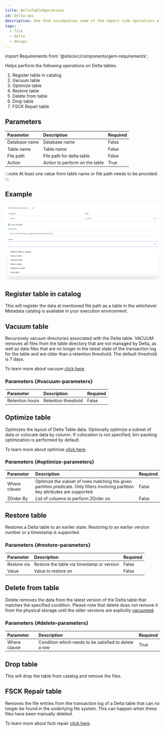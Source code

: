 ```yaml
---
title: DeltaTableOperations
id: delta-ops
description: Gem that encompasses some of the import side operations of Delta
tags:
  - file
  - delta
  - devops
---
```


import Requirements from '@site/src/components/gem-requirements';

<Requirements
  python_package_name="ProphecySparkBasicsPython"
  python_package_version="0.0.1+"
  scala_package_name=""
  scala_package_version=""
  scala_lib=""
  python_lib=""
  uc_single="14.3+"
  uc_shared="14.3+"
  livy=""
/>

Helps perform the following operations on Delta tables.

1. Register table in catalog
2. Vacuum table
3. Optimize table
4. Restore table
5. Delete from table
6. Drop table
7. FSCK Repair table

## Parameters

| Parameter     | Description                    | Required |
| :------------ | :----------------------------- | :------- |
| Database name | Database name                  | False    |
| Table name    | Table name                     | False    |
| File path     | File path for delta table      | False    |
| Action        | Action to perform on the table | True     |

:::note
At least one value from table name or file path needs to be provided.
:::

## Example

![Example usage of Delta Table Operations Gem](./img/delta_operations_eg1.png)

## Register table in catalog

This will register the data at mentioned file path as a table in the whichever Metadata catalog is available in your execution environment.

## Vacuum table

Recursively vacuum directories associated with the Delta table. VACUUM removes all files from the table directory that are not managed by Delta, as well as data files that are no longer in the latest state of the transaction log for the table and are older than a retention threshold. The default threshold is 7 days.

To learn more about vacuum [click here](https://docs.databricks.com/spark/latest/spark-sql/language-manual/delta-vacuum.html).

### Parameters {#vacuum-parameters}

| Parameter       | Description         | Required |
| :-------------- | :------------------ | :------- |
| Retention hours | Retention threshold | False    |

## Optimize table

Optimizes the layout of Delta Table data. Optionally optimize a subset of data or colocate data by column. If colocation is not specified, bin-packing optimization is performed by default.

To learn more about optimize [click here](https://docs.databricks.com/spark/latest/spark-sql/language-manual/delta-optimize.html).

### Parameters {#optimize-parameters}

| Parameter    | Description                                                                                                                        | Required |
| :----------- | :--------------------------------------------------------------------------------------------------------------------------------- | :------- |
| Where clause | Optimize the subset of rows matching the given partition predicate. Only filters involving partition key attributes are supported. | False    |
| ZOrder By    | List of columns to perform ZOrder on                                                                                               | False    |

## Restore table

Restores a Delta table to an earlier state. Restoring to an earlier version number or a timestamp is supported.

### Parameters {#restore-parameters}

| Parameter   | Description                                | Required |
| :---------- | :----------------------------------------- | :------- |
| Restore via | Restore the table via timestamp or version | False    |
| Value       | Value to restore on                        | False    |

## Delete from table

Delete removes the data from the latest version of the Delta table that matches the specified condition. Please note that delete does not remove it from the physical storage until the older versions are explicitly [vacuumed](#vacuum-table).

### Parameters {#delete-parameters}

| Parameter    | Description                                           | Required |
| :----------- | :---------------------------------------------------- | :------- |
| Where clause | Condition which needs to be satisfied to delete a row | True     |

## Drop table

This will drop the table from catalog and remove the files.

## FSCK Repair table

Removes the file entries from the transaction log of a Delta table that can no longer be found in the underlying file system. This can happen when these files have been manually deleted.

To learn more about fsck repair [click here](https://docs.databricks.com/spark/latest/spark-sql/language-manual/delta-fsck.html).

